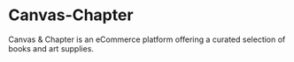 # Canvas-Chapter
Canvas &amp; Chapter is an eCommerce platform offering a curated selection of books and art supplies.
